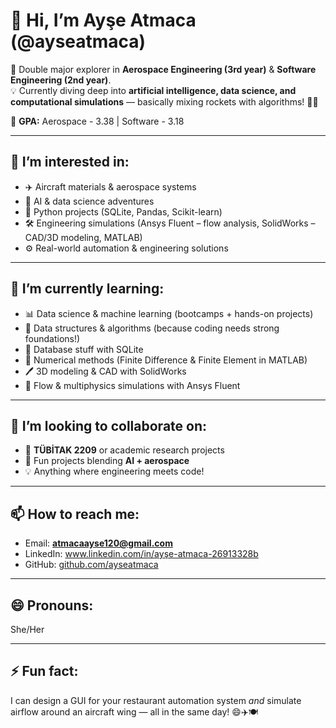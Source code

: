 # 👋 Hi, I’m Ayşe Atmaca (@ayseatmaca)

🚀 Double major explorer in **Aerospace Engineering (3rd year)** & **Software Engineering (2nd year)**.  
💡 Currently diving deep into **artificial intelligence, data science, and computational simulations** — basically mixing rockets with algorithms! 🚀🤖  

🌟 **GPA:** Aerospace - 3.38 | Software - 3.18  

---

## 👀 I’m interested in:
- ✈️ Aircraft materials & aerospace systems  
- 🤖 AI & data science adventures  
- 🐍 Python projects (SQLite, Pandas, Scikit-learn)  
- 🛠️ Engineering simulations (Ansys Fluent – flow analysis, SolidWorks – CAD/3D modeling, MATLAB)  
- ⚙️ Real-world automation & engineering solutions  

---

## 🌱 I’m currently learning:
- 📊 Data science & machine learning (bootcamps + hands-on projects)  
- 🧩 Data structures & algorithms (because coding needs strong foundations!)  
- 💾 Database stuff with SQLite  
- 🔬 Numerical methods (Finite Difference & Finite Element in MATLAB)  
- 🖊️ 3D modeling & CAD with SolidWorks  
- 🌊 Flow & multiphysics simulations with Ansys Fluent  

---

## 💞️ I’m looking to collaborate on:
- 🔬 **TÜBİTAK 2209** or academic research projects  
- 🚀 Fun projects blending **AI + aerospace**  
- 💡 Anything where engineering meets code!  

---
## 📫 How to reach me:
- Email: **atmacaayse120@gmail.com**
- LinkedIn: www.linkedin.com/in/ayşe-atmaca-26913328b
- GitHub: [github.com/ayseatmaca](https://github.com/ayseatmaca)

---

## 😄 Pronouns:
She/Her

---

## ⚡ Fun fact:
I can design a GUI for your restaurant automation system *and* simulate airflow around an aircraft wing — all in the same day! 😄✈️🍽️

<!---
ayseatmaca/ayseatmaca is a ✨ special ✨ repository 

